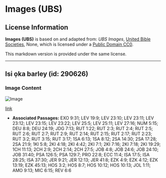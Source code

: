 # Images (UBS)

## License Information

**Images (UBS)** is based on and adapted from: _UBS Images_, [United Bible Societies](https://unitedbiblesocieties.org/), None, which is licensed under a [Public Domain CC0](https://creativecommons.org/public-domain/cc0/).

This markdown version is provided under the same license.



--------------------------------

## Isi ọka barley (id: 290626)

### Image Content

![Image](https://cdn.aquifer.bible/aquifer-content/resources/Media/WEB-0055_barleyhead.jpg)

[link](https://cdn.aquifer.bible/aquifer-content/resources/Media/WEB-0055_barleyhead.jpg)

* **Associated Passages:** EXO 9:31; LEV 19:9; LEV 23:10; LEV 23:11; LEV 23:12; LEV 23:15; LEV 23:22; LEV 25:5; LEV 25:11; LEV 27:16; NUM 5:15; DEU 8:8; DEU 24:19; JDG 7:13; RUT 1:22; RUT 2:3; RUT 2:4; RUT 2:5; RUT 2:6; RUT 2:7; RUT 2:9; RUT 2:14; RUT 2:15; RUT 2:17; RUT 2:23; RUT 3:2; RUT 3:15; RUT 3:17; 1SA 6:13; 1SA 8:12; 2SA 14:30; 2SA 17:28; 2SA 21:9; 1KI 5:8; 2KI 4:18; 2KI 4:42; 2KI 7:1; 2KI 7:16; 2KI 7:18; 2KI 19:29; 1CH 11:13; 2CH 2:9; 2CH 2:14; 2CH 27:5; JOB 4:8; JOB 24:6; JOB 24:10; JOB 31:40; PSA 126:5; PSA 129:7; PRO 22:8; ECC 11:4; ISA 17:5; ISA 28:25; ISA 37:30; JER 9:21; JER 12:13; JER 41:8; EZK 4:9; EZK 4:12; EZK 13:19; EZK 45:13; HOS 3:2; HOS 8:7; HOS 10:12; HOS 10:13; JOL 1:11; AMO 9:13; MIC 6:15; REV 6:6


